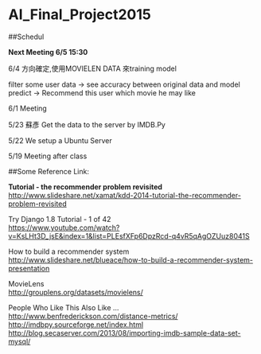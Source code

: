 # AI_Final_Project2015

##Schedul

**Next Meeting 6/5 15:30**

6/4 方向確定,使用MOVIELEN DATA 來training model 

filter some user data -> see accuracy between original data and model predict -> Recommend this user which movie he may like

6/1 Meeting

5/23 蘇彥 Get the data to the server by IMDB.Py

5/22 We setup a Ubuntu Server

5/19 Meeting after class


##Some Reference Link:


**Tutorial - the recommender problem revisited**</br>
<http://www.slideshare.net/xamat/kdd-2014-tutorial-the-recommender-problem-revisited>

Try Django 1.8 Tutorial - 1 of 42</br>
<https://www.youtube.com/watch?v=KsLHt3D_jsE&index=1&list=PLEsfXFp6DpzRcd-q4vR5qAgOZUuz8041S>

How to build a recommender system</br>
<http://www.slideshare.net/blueace/how-to-build-a-recommender-system-presentation>

MovieLens</br>
<http://grouplens.org/datasets/movielens/>

People Who Like This Also Like ... </br>
<http://www.benfrederickson.com/distance-metrics/>
</br>
<http://imdbpy.sourceforge.net/index.html>
</br>
<http://blog.secaserver.com/2013/08/importing-imdb-sample-data-set-mysql/>
